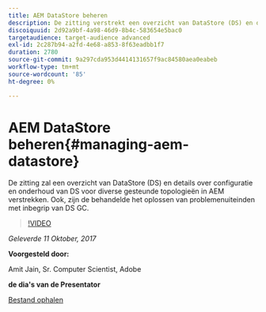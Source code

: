 ```yaml
---
title: AEM DataStore beheren
description: De zitting verstrekt een overzicht van DataStore (DS) en details over configuratie en onderhoud van DS voor diverse gesteunde topologieën in AEM. Ook, zijn de behandelde het oplossen van problemenuiteinden met inbegrip van DS GC.
discoiquuid: 2d92a9bf-4a98-46d9-8b4c-583654e5bac0
targetaudience: target-audience advanced
exl-id: 2c287b94-a2fd-4e68-a853-8f63eadbb1f7
duration: 2780
source-git-commit: 9a297cda953d4414131657f9ac84580aea0eabeb
workflow-type: tm+mt
source-wordcount: '85'
ht-degree: 0%

---
```


# AEM DataStore beheren{#managing-aem-datastore}

De zitting zal een overzicht van DataStore (DS) en details over configuratie en onderhoud van DS voor diverse gesteunde topologieën in AEM verstrekken. Ook, zijn de behandelde het oplossen van problemenuiteinden met inbegrip van DS GC.

>[!VIDEO](https://video.tv.adobe.com/v/20422/?quality=9)

*Geleverde 11 Oktober, 2017*

**Voorgesteld door:**

Amit Jain, Sr. Computer Scientist, Adobe

**de dia&#39;s van de Presentator**

[Bestand ophalen](assets/managing-aem-datastoreoct17.pdf)
<!--
[Get back to the Overview](https://helpx.adobe.com/nl/experience-manager/kt/eseminars/gems/aem-index.html)
-->
